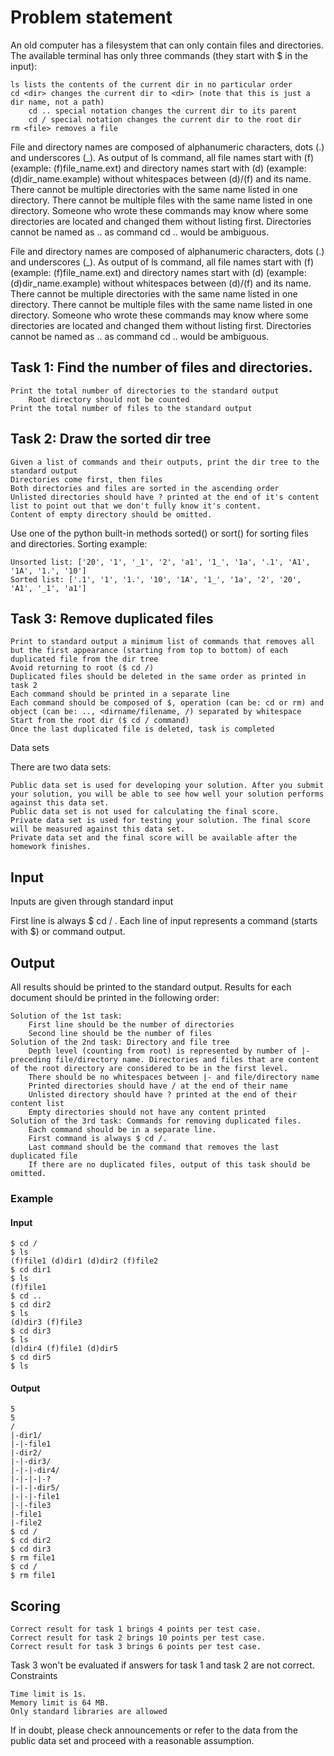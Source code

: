 
# Problem statement

An old computer has a filesystem that can only contain files and directories.
The available terminal has only three commands (they start with $ in the input):

    ls lists the contents of the current dir in no particular order
    cd <dir> changes the current dir to <dir> (note that this is just a dir name, not a path)
        cd .. special notation changes the current dir to its parent
        cd / special notation changes the current dir to the root dir
    rm <file> removes a file

File and directory names are composed of alphanumeric characters, dots (.) and underscores (_). As output of ls command, all file names start with (f) (example: (f)file_name.ext) and directory names start with (d) (example: (d)dir_name.example) without whitespaces between (d)/(f) and its name. There cannot be multiple directories with the same name listed in one directory. There cannot be multiple files with the same name listed in one directory. Someone who wrote these commands may know where some directories are located and changed them without listing first. Directories cannot be named as .. as command cd .. would be ambiguous.

File and directory names are composed of alphanumeric characters, dots (.) and underscores (_). As output of ls command, all file names start with (f) (example: (f)file_name.ext) and directory names start with (d) (example: (d)dir_name.example) without whitespaces between (d)/(f) and its name. There cannot be multiple directories with the same name listed in one directory. There cannot be multiple files with the same name listed in one directory. Someone who wrote these commands may know where some directories are located and changed them without listing first. Directories cannot be named as .. as command cd .. would be ambiguous.
## Task 1: Find the number of files and directories.

    Print the total number of directories to the standard output
        Root directory should not be counted
    Print the total number of files to the standard output

## Task 2: Draw the sorted dir tree

    Given a list of commands and their outputs, print the dir tree to the standard output
    Directories come first, then files
    Both directories and files are sorted in the ascending order
    Unlisted directories should have ? printed at the end of it's content list to point out that we don't fully know it's content.
    Content of empty directory should be omitted.

Use one of the python built-in methods sorted() or sort() for sorting files and directories. Sorting example:

    Unsorted list: ['20', '1', '_1', '2', 'a1', '1_', '1a', '.1', 'A1', '1A', '1.', '10']
    Sorted list: ['.1', '1', '1.', '10', '1A', '1_', '1a', '2', '20', 'A1', '_1', 'a1']

## Task 3: Remove duplicated files

    Print to standard output a minimum list of commands that removes all but the first appearance (starting from top to bottom) of each duplicated file from the dir tree
    Avoid returning to root ($ cd /)
    Duplicated files should be deleted in the same order as printed in task 2
    Each command should be printed in a separate line
    Each command should be composed of $, operation (can be: cd or rm) and object (can be: .., <dirname/filename, /) separated by whitespace
    Start from the root dir ($ cd / command)
    Once the last duplicated file is deleted, task is completed

Data sets

There are two data sets:

    Public data set is used for developing your solution. After you submit your solution, you will be able to see how well your solution performs against this data set.
    Public data set is not used for calculating the final score.
    Private data set is used for testing your solution. The final score will be measured against this data set.
    Private data set and the final score will be available after the homework finishes.

## Input

Inputs are given through standard input

First line is always $ cd / . Each line of input represents a command (starts with $) or command output.
## Output

All results should be printed to the standard output. Results for each document should be printed in the following order:

    Solution of the 1st task:
        First line should be the number of directories
        Second line should be the number of files
    Solution of the 2nd task: Directory and file tree
        Depth level (counting from root) is represented by number of |- preceding file/directory name. Directories and files that are content of the root directory are considered to be in the first level.
        There should be no whitespaces between |- and file/directory name
        Printed directories should have / at the end of their name
        Unlisted directory should have ? printed at the end of their content list
        Empty directories should not have any content printed
    Solution of the 3rd task: Commands for removing duplicated files.
        Each command should be in a separate line.
        First command is always $ cd /.
        Last command should be the command that removes the last duplicated file
        If there are no duplicated files, output of this task should be omitted.

### Example
#### Input

```
$ cd /   
$ ls  
(f)file1 (d)dir1 (d)dir2 (f)file2   
$ cd dir1   
$ ls  
(f)file1   
$ cd ..   
$ cd dir2   
$ ls  
(d)dir3 (f)file3   
$ cd dir3   
$ ls  
(d)dir4 (f)file1 (d)dir5   
$ cd dir5   
$ ls    
```
#### Output
```
5  
5  
/  
|-dir1/  
|-|-file1  
|-dir2/  
|-|-dir3/  
|-|-|-dir4/  
|-|-|-|-?  
|-|-|-dir5/  
|-|-|-file1  
|-|-file3  
|-file1  
|-file2   
$ cd /   
$ cd dir2   
$ cd dir3   
$ rm file1   
$ cd /   
$ rm file1  
```
## Scoring

    Correct result for task 1 brings 4 points per test case.
    Correct result for task 2 brings 10 points per test case.
    Correct result for task 3 brings 6 points per test case.

Task 3 won't be evaluated if answers for task 1 and task 2 are not correct.
Constraints

    Time limit is 1s.
    Memory limit is 64 MB.
    Only standard libraries are allowed

If in doubt, please check announcements or refer to the data from the public data set and proceed with a reasonable assumption.
